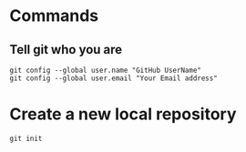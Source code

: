 # Commands

## Tell git who you are

```
git config --global user.name "GitHub UserName"
git config --global user.email "Your Email address"
```

# Create a new local repository

```
git init
```
